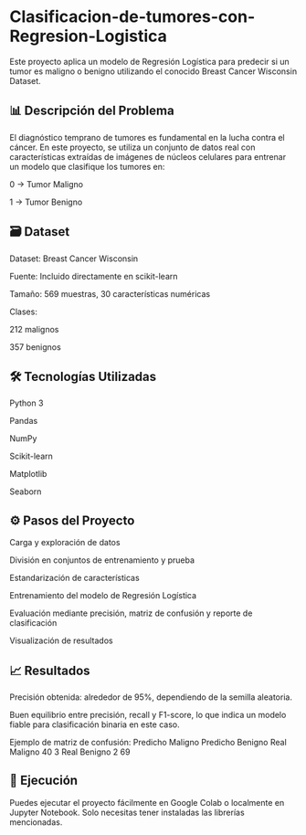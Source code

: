 # Clasificacion-de-tumores-con-Regresion-Logistica
Este proyecto aplica un modelo de Regresión Logística para predecir si un tumor es maligno o benigno utilizando el conocido Breast Cancer Wisconsin Dataset.

## 📊 Descripción del Problema
El diagnóstico temprano de tumores es fundamental en la lucha contra el cáncer. En este proyecto, se utiliza un conjunto de datos real con características extraídas de imágenes de núcleos celulares para entrenar un modelo que clasifique los tumores en:

0 → Tumor Maligno

1 → Tumor Benigno

## 🗃 Dataset
Dataset: Breast Cancer Wisconsin

Fuente: Incluido directamente en scikit-learn

Tamaño: 569 muestras, 30 características numéricas

Clases:

212 malignos

357 benignos

## 🛠 Tecnologías Utilizadas
Python 3

Pandas

NumPy

Scikit-learn

Matplotlib

Seaborn

## ⚙️ Pasos del Proyecto
Carga y exploración de datos

División en conjuntos de entrenamiento y prueba

Estandarización de características

Entrenamiento del modelo de Regresión Logística

Evaluación mediante precisión, matriz de confusión y reporte de clasificación

Visualización de resultados

## 📈 Resultados
Precisión obtenida: alrededor de 95%, dependiendo de la semilla aleatoria.

Buen equilibrio entre precisión, recall y F1-score, lo que indica un modelo fiable para clasificación binaria en este caso.

Ejemplo de matriz de confusión:
Predicho Maligno	Predicho Benigno
Real Maligno	40	3
Real Benigno	2	69

## 🚀 Ejecución
Puedes ejecutar el proyecto fácilmente en Google Colab o localmente en Jupyter Notebook. Solo necesitas tener instaladas las librerías mencionadas.
